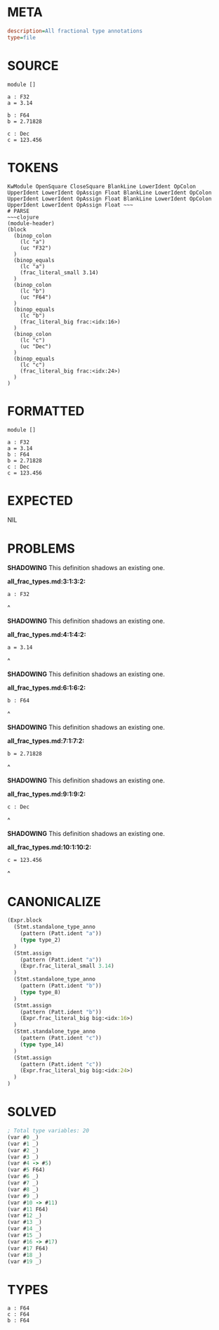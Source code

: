 # META
~~~ini
description=All fractional type annotations
type=file
~~~
# SOURCE
~~~roc
module []

a : F32
a = 3.14

b : F64
b = 2.71828

c : Dec
c = 123.456
~~~
# TOKENS
~~~text
KwModule OpenSquare CloseSquare BlankLine LowerIdent OpColon UpperIdent LowerIdent OpAssign Float BlankLine LowerIdent OpColon UpperIdent LowerIdent OpAssign Float BlankLine LowerIdent OpColon UpperIdent LowerIdent OpAssign Float ~~~
# PARSE
~~~clojure
(module-header)
(block
  (binop_colon
    (lc "a")
    (uc "F32")
  )
  (binop_equals
    (lc "a")
    (frac_literal_small 3.14)
  )
  (binop_colon
    (lc "b")
    (uc "F64")
  )
  (binop_equals
    (lc "b")
    (frac_literal_big frac:<idx:16>)
  )
  (binop_colon
    (lc "c")
    (uc "Dec")
  )
  (binop_equals
    (lc "c")
    (frac_literal_big frac:<idx:24>)
  )
)
~~~
# FORMATTED
~~~roc
module []

a : F32
a = 3.14
b : F64
b = 2.71828
c : Dec
c = 123.456
~~~
# EXPECTED
NIL
# PROBLEMS
**SHADOWING**
This definition shadows an existing one.

**all_frac_types.md:3:1:3:2:**
```roc
a : F32
```
^


**SHADOWING**
This definition shadows an existing one.

**all_frac_types.md:4:1:4:2:**
```roc
a = 3.14
```
^


**SHADOWING**
This definition shadows an existing one.

**all_frac_types.md:6:1:6:2:**
```roc
b : F64
```
^


**SHADOWING**
This definition shadows an existing one.

**all_frac_types.md:7:1:7:2:**
```roc
b = 2.71828
```
^


**SHADOWING**
This definition shadows an existing one.

**all_frac_types.md:9:1:9:2:**
```roc
c : Dec
```
^


**SHADOWING**
This definition shadows an existing one.

**all_frac_types.md:10:1:10:2:**
```roc
c = 123.456
```
^


# CANONICALIZE
~~~clojure
(Expr.block
  (Stmt.standalone_type_anno
    (pattern (Patt.ident "a"))
    (type type_2)
  )
  (Stmt.assign
    (pattern (Patt.ident "a"))
    (Expr.frac_literal_small 3.14)
  )
  (Stmt.standalone_type_anno
    (pattern (Patt.ident "b"))
    (type type_8)
  )
  (Stmt.assign
    (pattern (Patt.ident "b"))
    (Expr.frac_literal_big big:<idx:16>)
  )
  (Stmt.standalone_type_anno
    (pattern (Patt.ident "c"))
    (type type_14)
  )
  (Stmt.assign
    (pattern (Patt.ident "c"))
    (Expr.frac_literal_big big:<idx:24>)
  )
)
~~~
# SOLVED
~~~clojure
; Total type variables: 20
(var #0 _)
(var #1 _)
(var #2 _)
(var #3 _)
(var #4 -> #5)
(var #5 F64)
(var #6 _)
(var #7 _)
(var #8 _)
(var #9 _)
(var #10 -> #11)
(var #11 F64)
(var #12 _)
(var #13 _)
(var #14 _)
(var #15 _)
(var #16 -> #17)
(var #17 F64)
(var #18 _)
(var #19 _)
~~~
# TYPES
~~~roc
a : F64
c : F64
b : F64
~~~
